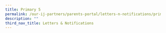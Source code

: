 ```yaml
---
title: Primary 5
permalink: /our-ij-partners/parents-portal/letters-n-notifications/primary-5
description: ""
third_nav_title: Letters & Notifications
---
```

